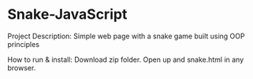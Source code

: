 # Snake-JavaScript

Project Description:
Simple web page with a snake game built using OOP principles

How to run & install:
Download zip folder. Open up and snake.html in any browser.
